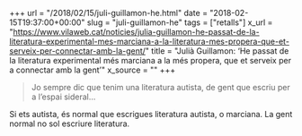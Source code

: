 +++
url = "/2018/02/15/juli-guillamon-he.html"
date = "2018-02-15T19:37:00+00:00"
slug = "juli-guillamon-he"
tags = ["retalls"]
x_url = "https://www.vilaweb.cat/noticies/julia-guillamon-he-passat-de-la-literatura-experimental-mes-marciana-a-la-literatura-mes-propera-que-et-serveix-per-connectar-amb-la-gent/"
title = "Julià Guillamon: ‘He passat de la literatura experimental més marciana a la més propera, que et serveix per a connectar amb la gent’"
x_source = ""
+++


> Jo sempre dic que tenim una literatura autista, de gent que escriu per a l’espai sideral…

Si ets autista, és normal que escrigues literatura autista, o marciana. La gent normal no sol escriure literatura.
